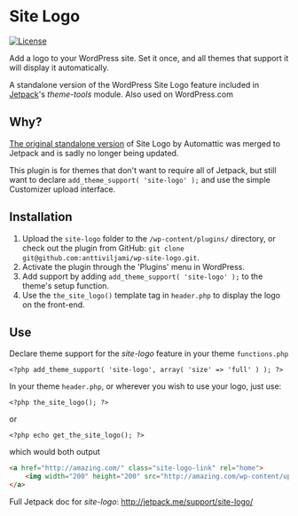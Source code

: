 # Site Logo

[![License](https://poser.pugx.org/automattic/jetpack/license.svg)](http://www.gnu.org/licenses/gpl-2.0.html)

Add a logo to your WordPress site. Set it once, and all themes that support it will display it automatically.

A standalone version of the WordPress Site Logo feature included in [Jetpack](https://github.com/Automattic/jetpack)'s *theme-tools* module. Also used on WordPress.com

## Why?

[The original standalone version](https://github.com/Automattic/site-logo) of Site Logo by Automattic was merged to Jetpack and is sadly no longer being updated.

This plugin is for themes that don't want to require all of Jetpack, but still want to declare `add_theme_support( 'site-logo' );` and use the simple Customizer upload interface.

## Installation

1. Upload the `site-logo` folder to the `/wp-content/plugins/` directory, or check out the plugin from GitHub: `git clone git@github.com:anttiviljami/wp-site-logo.git`.
2. Activate the plugin through the 'Plugins' menu in WordPress.
3. Add support by adding `add_theme_support( 'site-logo' );` to the theme's setup function.
4. Use the `the_site_logo()` template tag in `header.php` to display the logo on the front-end.

## Use

Declare theme support for the *site-logo* feature in your theme `functions.php`

```HTML+PHP
<?php add_theme_support( 'site-logo', array( 'size' => 'full' ) ); ?>
```

In your theme `header.php`, or wherever you wish to use your logo, just use:

```HTML+PHP
<?php the_site_logo(); ?>
```

or

```HTML+PHP
<?php echo get_the_site_logo(); ?>
```

which would both output

```HTML
<a href="http://amazing.com/" class="site-logo-link" rel="home">
    <img width="200" height="200" src="http://amazing.com/wp-content/uploads/2014/09/logo.jpg" class="site-logo attachment-mytheme-logo" alt="Company logo" data-size="mytheme-logo">
</a>
```

Full Jetpack doc for *site-logo*: http://jetpack.me/support/site-logo/
